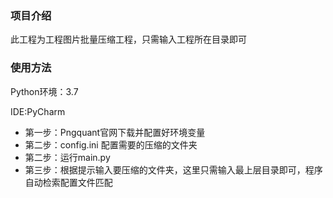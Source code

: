 ### 项目介绍

此工程为工程图片批量压缩工程，只需输入工程所在目录即可

### 使用方法

Python环境：3.7

IDE:PyCharm

* 第一步：Pngquant官网下载并配置好环境变量
* 第二步：config.ini 配置需要的压缩的文件夹
* 第二步：运行main.py
* 第三步：根据提示输入要压缩的文件夹，这里只需输入最上层目录即可，程序自动检索配置文件匹配